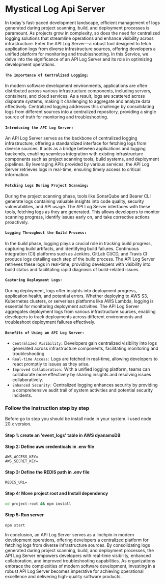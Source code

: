 # Mystical Log Api Server

In today's fast-paced development landscape, efficient management of logs generated during project scanning, build, and deployment processes is paramount. As projects grow in complexity, so does the need for centralized logging solutions that streamline operations and enhance visibility across infrastructure. Enter the API Log Server—a robust tool designed to fetch application logs from diverse infrastructure sources, offering developers a unified platform for monitoring and troubleshooting. In this Service, we delve into the significance of an API Log Server and its role in optimizing development operations.

#### `The Importance of Centralized Logging:`
In modern software development environments, applications are often distributed across various infrastructure components, including servers, containers, and cloud services. As a result, logs are scattered across disparate systems, making it challenging to aggregate and analyze data effectively. Centralized logging addresses this challenge by consolidating logs from different sources into a centralized repository, providing a single source of truth for monitoring and troubleshooting.

#### `Introducing the API Log Server:`
An API Log Server serves as the backbone of centralized logging infrastructure, offering a standardized interface for fetching logs from diverse sources. It acts as a bridge between applications and logging backends, enabling seamless integration with existing infrastructure components such as project scanning tools, build systems, and deployment pipelines. By leveraging APIs provided by various services, the API Log Server retrieves logs in real-time, ensuring timely access to critical information.

#### `Fetching Logs During Project Scanning:`
During the project scanning phase, tools like SonarQube and Bearer CLI generate logs containing valuable insights into code quality, security vulnerabilities, and API usage. The API Log Server interfaces with these tools, fetching logs as they are generated. This allows developers to monitor scanning progress, identify issues early on, and take corrective actions proactively.

#### `Logging Throughout the Build Process:`
In the build phase, logging plays a crucial role in tracking build progress, capturing build artifacts, and identifying build failures. Continuous integration (CI) platforms such as Jenkins, GitLab CI/CD, and Travis CI produce logs detailing each step of the build process. The API Log Server retrieves these logs in real-time, providing developers with visibility into build status and facilitating rapid diagnosis of build-related issues.

#### `Capturing Deployment Logs:`
During deployment, logs offer insights into deployment progress, application health, and potential errors. Whether deploying to AWS S3, Kubernetes clusters, or serverless platforms like AWS Lambda, logging is essential for monitoring deployment activities. The API Log Server aggregates deployment logs from various infrastructure sources, enabling developers to track deployments across different environments and troubleshoot deployment failures effectively.

#### `Benefits of Using an API Log Server:`

  - `Centralized Visibility:`
     Developers gain centralized visibility into logs generated across infrastructure components, facilitating monitoring and 
     troubleshooting.
  - `Real-time Access:`
     Logs are fetched in real-time, allowing developers to react promptly to issues as they arise.
  -  `Improved Collaboration:`
     With a unified logging platform, teams can collaborate more effectively by sharing insights and resolving issues   
     collaboratively.
  - `Enhanced Security:`
     Centralized logging enhances security by providing a comprehensive audit trail of system activities and potential security 
     incidents.


### Follow the instruction step by step
Before go to step you should be install node in your system. i used node 20.x version.

#### Step 1:  create an 'event_logs' table in AWS dyanamoDB

#### Step 2: Define aws credenticals in .env file
```
AWS_ACCESS_KEY=
AWS_SECRET_KEY=
```
#### Step 3: Define the REDIS path in .env file
```
REDIS_URL=
```
#### Step 4: Move project root and Install dependency
```sh
cd project-root && npm install
```
#### Step 5: Run server
```sh
npm start
```

In conclusion, an API Log Server serves as a linchpin in modern development operations, offering developers a centralized platform for fetching logs from diverse infrastructure sources. By consolidating logs generated during project scanning, build, and deployment processes, the API Log Server empowers developers with real-time visibility, enhanced collaboration, and improved troubleshooting capabilities. As organizations embrace the complexities of modern software development, investing in a robust API Log Server becomes imperative for achieving operational excellence and delivering high-quality software products.
